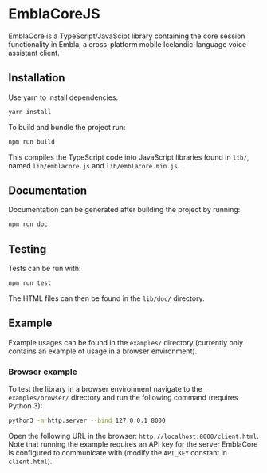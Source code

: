 # EmblaCoreJS

EmblaCore is a TypeScript/JavaScipt library containing the core session functionality in Embla, a cross-platform mobile Icelandic-language voice assistant client.

## Installation

Use yarn to install dependencies.

```sh
yarn install
```

To build and bundle the project run:

```sh
npm run build
```

This compiles the TypeScript code into JavaScript libraries found in `lib/`, named `lib/emblacore.js` and `lib/emblacore.min.js`.

## Documentation

Documentation can be generated after building the project by running:

```sh
npm run doc
```

## Testing

Tests can be run with:

```sh
npm run test
```

The HTML files can then be found in the `lib/doc/` directory.

## Example

Example usages can be found in the `examples/` directory (currently only contains an example of usage in a browser environment).

### Browser example

To test the library in a browser environment navigate to the `examples/browser/` directory and run the following command (requires Python 3):

```sh
python3 -m http.server --bind 127.0.0.1 8000
```

Open the following URL in the browser: `http://localhost:8000/client.html`.
Note that running the example requires an API key for the server EmblaCore is configured to communicate with (modify the `API_KEY` constant in `client.html`).
